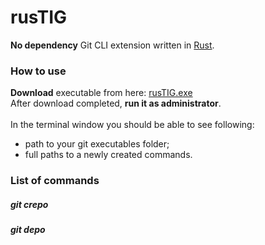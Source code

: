 # rusTIG
**No dependency** Git CLI extension written in [Rust](https://www.rust-lang.org/).
### How to use
**Download** executable from here: [rusTIG.exe](https://github.com/FireWall-e/rusTIG/raw/master/target/release/rusTIG.exe)<br/>
After download completed, **run it as administrator**.<br/>
<br/>In the terminal window you should be able to see following:
- path to your git executables folder;
- full paths to a newly created commands.
### List of commands
##### git crepo<br/>
##### git depo
